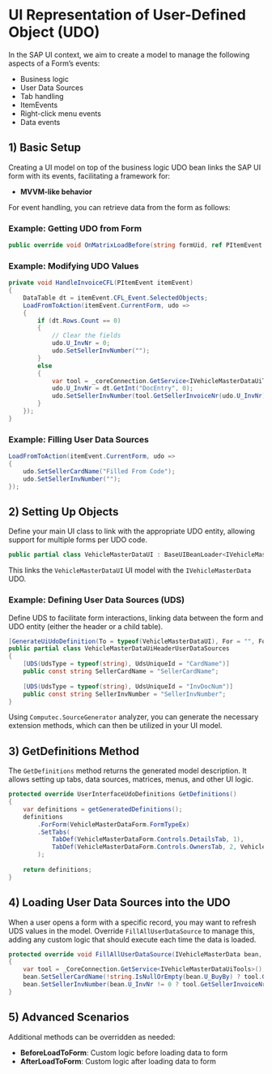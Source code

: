 
# UI Representation of User-Defined Object (UDO)

In the SAP UI context, we aim to create a model to manage the following aspects of a Form’s events:
- Business logic
- User Data Sources
- Tab handling
- ItemEvents
- Right-click menu events
- Data events

## 1) Basic Setup

Creating a UI model on top of the business logic UDO bean links the SAP UI form with its events, facilitating a framework for:
- **MVVM-like behavior**

For event handling, you can retrieve data from the form as follows:

### Example: Getting UDO from Form
```csharp
public override void OnMatrixLoadBefore(string formUid, ref PItemEvent itemEvent)
```

### Example: Modifying UDO Values
```csharp
private void HandleInvoiceCFL(PItemEvent itemEvent)
{
    DataTable dt = itemEvent.CFL_Event.SelectedObjects;
    LoadFromToAction(itemEvent.CurrentForm, udo =>
    {
        if (dt.Rows.Count == 0)
        {
            // Clear the fields
            udo.U_InvNr = 0;
            udo.SetSellerInvNumber("");
        }
        else
        {
            var tool = _coreConnection.GetService<IVehicleMasterDataUiTools>();
            udo.U_InvNr = dt.GetInt("DocEntry", 0);
            udo.SetSellerInvNumber(tool.GetSellerInvoiceNr(udo.U_InvNr));
        }
    });
}
```

### Example: Filling User Data Sources
```csharp
LoadFromToAction(itemEvent.CurrentForm, udo =>
{
    udo.SetSellerCardName("Filled From Code");
    udo.SetSellerInvNumber("");
});
```

## 2) Setting Up Objects
Define your main UI class to link with the appropriate UDO entity, allowing support for multiple forms per UDO code.

```csharp
public partial class VehicleMasterDataUI : BaseUIBeanLoader<IVehicleMasterData>
```

This links the `VehicleMasterDataUI` UI model with the `IVehicleMasterData` UDO.

### Example: Defining User Data Sources (UDS)
Define UDS to facilitate form interactions, linking data between the form and UDO entity (either the header or a child table).

```csharp
[GenerateUiUdoDefinition(To = typeof(VehicleMasterDataUI), For = "", FormTypeEx = VehicleMasterDataForm.FormTypeEx)]
public partial class VehicleMasterDataUiHeaderUserDataSources
{
    [UDS(UdsType = typeof(string), UdsUniqueId = "CardName")]
    public const string SellerCardName = "SellerCardName";
    
    [UDS(UdsType = typeof(string), UdsUniqueId = "InvDocNum")]
    public const string SellerInvNumber = "SellerInvNumber";
}
```

Using `Computec.SourceGenerator` analyzer, you can generate the necessary extension methods, which can then be utilized in your UI model.

## 3) GetDefinitions Method
The `GetDefinitions` method returns the generated model description. It allows setting up tabs, data sources, matrices, menus, and other UI logic.

```csharp
protected override UserInterfaceUdoDefinitions GetDefinitions()
{
    var definitions = getGeneratedDefinitions();
    definitions
        .ForForm(VehicleMasterDataForm.FormTypeEx)
        .SetTabs(
            TabDef(VehicleMasterDataForm.Controls.DetailsTab, 1),
            TabDef(VehicleMasterDataForm.Controls.OwnersTab, 2, VehicleMasterDataForm.Controls.OnwersMatrix)
        );
    
    return definitions;
}
```

## 4) Loading User Data Sources into the UDO
When a user opens a form with a specific record, you may want to refresh UDS values in the model. Override `FillAllUserDataSource` to manage this, adding any custom logic that should execute each time the data is loaded.

```csharp
protected override void FillAllUserDataSource(IVehicleMasterData bean, Form frm)
{
    var tool = _CoreConnection.GetService<IVehicleMasterDataUiTools>();
    bean.SetSellerCardName(!string.IsNullOrEmpty(bean.U_BuyBy) ? tool.GetSellerName(bean.U_BuyBy) : "");
    bean.SetSellerInvNumber(bean.U_InvNr != 0 ? tool.GetSellerInvoiceNr(bean.U_InvNr) : "");
}
```

## 5) Advanced Scenarios
Additional methods can be overridden as needed:
- **BeforeLoadToForm**: Custom logic before loading data to form
- **AfterLoadToForm**: Custom logic after loading data to form
